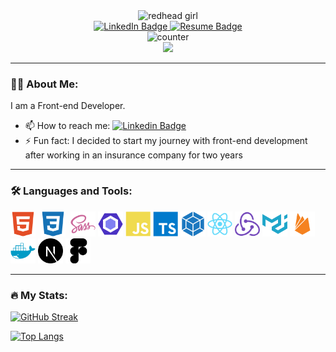 <div id="header" align="center">
  <img alt="redhead girl" width="260px" src="https://i.pinimg.com/750x/6b/12/f3/6b12f3ff586ca812d24a537fdb442b7d.jpg" />
  <div id="badges">
    <a href="https://www.linkedin.com/in/alina-kavalenka-aa8979180/">
      <img src="https://img.shields.io/badge/LinkedIn-blue?style=for-the-badge&logo=linkedin&logoColor=white" alt="LinkedIn Badge"/>
    </a>
    <a href="https://cv-kavalenka-alya.netlify.app/">
      <img src="https://img.shields.io/badge/RESUME/cv-9f2b00?style=for-the-badge&logoColor=white" alt="Resume Badge"/>
    </a>
  </div>
  <img src="https://komarev.com/ghpvc/?username=AlyaKavalenka&style=flat-square&color=964B00" alt="counter"/>
</div>
<div align="center">
  <img src="https://i.pinimg.com/originals/3e/fc/f1/3efcf1e9a5f2c3354714699b321221b4.gif" width="370px" />
</div>

---

### 👩‍💻 About Me:
I am a Front-end Developer.

- 📫 How to reach me: [![Linkedin Badge](https://img.shields.io/badge/-Alina-blue?style=flat&logo=Linkedin&logoColor=white)](https://www.linkedin.com/in/alina-kavalenka-aa8979180/)
- ⚡ Fun fact: I decided to start my journey with front-end development after working in an insurance company for two years

---

### 🛠️ Languages and Tools:
<div>
  <img src="https://raw.githubusercontent.com/devicons/devicon/1119b9f84c0290e0f0b38982099a2bd027a48bf1/icons/html5/html5-plain.svg" title="HTML5" alt="HTML" width="40" height="40"/>&nbsp;
  <img src="https://raw.githubusercontent.com/devicons/devicon/1119b9f84c0290e0f0b38982099a2bd027a48bf1/icons/css3/css3-plain.svg" title="CSS3" alt="CSS3" width="40" height="40"/>&nbsp;
  <img src="https://raw.githubusercontent.com/devicons/devicon/1119b9f84c0290e0f0b38982099a2bd027a48bf1/icons/sass/sass-original.svg" title="sass" **alt="sass" width="40" height="40"/>
  <img src="https://raw.githubusercontent.com/devicons/devicon/1119b9f84c0290e0f0b38982099a2bd027a48bf1/icons/eslint/eslint-original.svg" title="eslint" **alt="eslint" width="40" height="40"/>
  <img src="https://raw.githubusercontent.com/devicons/devicon/1119b9f84c0290e0f0b38982099a2bd027a48bf1/icons/javascript/javascript-plain.svg" title="javascript" **alt="javascript" width="40" height="40"/>
  <img src="https://raw.githubusercontent.com/devicons/devicon/1119b9f84c0290e0f0b38982099a2bd027a48bf1/icons/typescript/typescript-plain.svg" title="TS" **alt="TS" width="40" height="40"/>
  <img src="https://raw.githubusercontent.com/devicons/devicon/1119b9f84c0290e0f0b38982099a2bd027a48bf1/icons/webpack/webpack-plain.svg" title="webpack" **alt="webpack" width="40" height="40"/>
  <img src="https://raw.githubusercontent.com/devicons/devicon/1119b9f84c0290e0f0b38982099a2bd027a48bf1/icons/react/react-original.svg" title="react" **alt="react" width="40" height="40"/>
  <img src="https://raw.githubusercontent.com/devicons/devicon/1119b9f84c0290e0f0b38982099a2bd027a48bf1/icons/redux/redux-original.svg" title="redux" **alt="redux" width="40" height="40"/>
  <img src="https://raw.githubusercontent.com/devicons/devicon/1119b9f84c0290e0f0b38982099a2bd027a48bf1/icons/materialui/materialui-plain.svg" title="materialui" **alt="materialui" width="40" height="40"/>
  <img src="https://raw.githubusercontent.com/devicons/devicon/1119b9f84c0290e0f0b38982099a2bd027a48bf1/icons/firebase/firebase-plain.svg" title="firebase" **alt="firebase" width="40" height="40"/>
  <img src="https://raw.githubusercontent.com/devicons/devicon/1119b9f84c0290e0f0b38982099a2bd027a48bf1/icons/docker/docker-plain.svg" title="docker" **alt="docker" width="40" height="40"/>
  <img src="https://raw.githubusercontent.com/devicons/devicon/1119b9f84c0290e0f0b38982099a2bd027a48bf1/icons/nextjs/nextjs-original.svg" title="nextjs" **alt="nextjs" width="40" height="40"/>
  <img src="https://raw.githubusercontent.com/devicons/devicon/1119b9f84c0290e0f0b38982099a2bd027a48bf1/icons/figma/figma-plain.svg" title="figma" **alt="figma" width="40" height="40"/>
</div>

---

### 🔥 My Stats:     

<!--[![GitHub Streak](http://github-readme-streak-stats.herokuapp.com?user=AlyaKavalenka&theme=calm&hide_border=true)](https://git.io/streak-stats)-->
[![GitHub Streak](http://github-readme-streak-stats.herokuapp.com?user=AlyaKavalenka&theme=rising-sun&hide_border=true)](https://git.io/streak-stats)
<!--[![GitHub Streak](http://github-readme-streak-stats.herokuapp.com?user=AlyaKavalenka&theme=gruvbox-light&hide_border=true)](https://git.io/streak-stats)-->
<!--[![GitHub Streak](http://github-readme-streak-stats.herokuapp.com?user=AlyaKavalenka&theme=date-night&hide_border=true)](https://git.io/streak-stats)-->

[![Top Langs](https://github-readme-stats.vercel.app/api/top-langs/?username=AlyaKavalenka&layout=compact&theme=vision-friendly-dark&hide_border=true&title_color=ffa657&bg_color=FFFFFF00)](https://github.com/anuraghazra/github-readme-stats)


<!--
**AlyaKavalenka/AlyaKavalenka** is a ✨ _special_ ✨ repository because its `README.md` (this file) appears on your GitHub profile.

Here are some ideas to get you started:

- 🔭 I’m currently working on ...
- 🌱 I’m currently learning ...
- 👯 I’m looking to collaborate on ...
- 🤔 I’m looking for help with ...
- 💬 Ask me about ...
- 📫 How to reach me: ...
- 😄 Pronouns: ...
- ⚡ Fun fact: ...
-->
